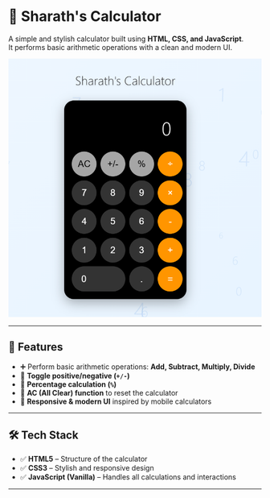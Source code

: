 # 🧮 Sharath's Calculator

A simple and stylish calculator built using **HTML, CSS, and JavaScript**.  
It performs basic arithmetic operations with a clean and modern UI.

![Calculator Output](calculatorOutput.png)

---

## 🚀 Features

- ➕ Perform basic arithmetic operations: **Add, Subtract, Multiply, Divide**  
- 🔄 **Toggle positive/negative (`+/-`)**  
- 🎯 **Percentage calculation (`%`)**  
- 🧹 **AC (All Clear) function** to reset the calculator  
- 🎨 **Responsive & modern UI** inspired by mobile calculators  

---

## 🛠️ Tech Stack

- ✅ **HTML5** – Structure of the calculator  
- ✅ **CSS3** – Stylish and responsive design  
- ✅ **JavaScript (Vanilla)** – Handles all calculations and interactions  

---
